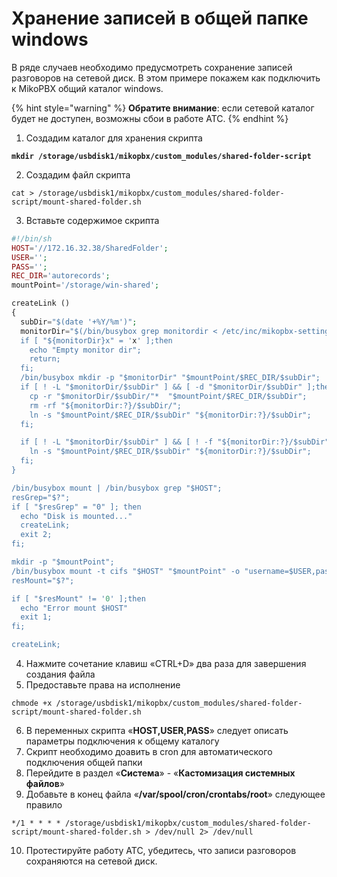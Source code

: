 # Хранение записей в общей папке windows

В ряде случаев необходимо предусмотреть сохранение записей разговоров на сетевой диск. В этом примере покажем как подключить к MikoPBX общий каталог windows.

{% hint style="warning" %}
**Обратите внимание**: если сетевой каталог будет не доступен, возможны сбои в работе АТС.
{% endhint %}

1. Создадим каталог для хранения скрипта

<pre><code><strong>mkdir /storage/usbdisk1/mikopbx/custom_modules/shared-folder-script
</strong></code></pre>

2. Создадим файл скрипта

```
cat > /storage/usbdisk1/mikopbx/custom_modules/shared-folder-script/mount-shared-folder.sh
```

3. Вставьте содержимое скрипта

```php
#!/bin/sh
HOST='//172.16.32.38/SharedFolder';
USER='';
PASS='';
REC_DIR='autorecords';
mountPoint='/storage/win-shared';

createLink ()
{
  subDir="$(date '+%Y/%m')";
  monitorDir="$(/bin/busybox grep monitordir < /etc/inc/mikopbx-settings.json | /bin/busybox cut -f 4 -d '"')";
  if [ "${monitorDir}x" = 'x' ];then
    echo "Empty monitor dir";
    return;
  fi;
  /bin/busybox mkdir -p "$monitorDir" "$mountPoint/$REC_DIR/$subDir";
  if [ ! -L "$monitorDir/$subDir" ] && [ -d "$monitorDir/$subDir" ];then
    cp -r "$monitorDir/$subDir/"*  "$mountPoint/$REC_DIR/$subDir";
    rm -rf "${monitorDir:?}/$subDir/";
    ln -s "$mountPoint/$REC_DIR/$subDir" "${monitorDir:?}/$subDir";
  fi;

  if [ ! -L "$monitorDir/$subDir" ] && [ ! -f "${monitorDir:?}/$subDir" ]; then
    ln -s "$mountPoint/$REC_DIR/$subDir" "${monitorDir:?}/$subDir";
  fi;
}

/bin/busybox mount | /bin/busybox grep "$HOST";
resGrep="$?";
if [ "$resGrep" = "0" ]; then
  echo "Disk is mounted..."
  createLink;
  exit 2;
fi;

mkdir -p "$mountPoint";
/bin/busybox mount -t cifs "$HOST" "$mountPoint" -o "username=$USER,password=$PASS,vers=2.0"
resMount="$?";

if [ "$resMount" != '0' ];then
  echo "Error mount $HOST"
  exit 1;
fi;

createLink;
```

4. Нажмите сочетание клавиш «CTRL+D» два раза для завершения создания файла
5. Предоставьте права на исполнение

```
chmode +x /storage/usbdisk1/mikopbx/custom_modules/shared-folder-script/mount-shared-folder.sh
```

6. В переменных скрипта «**HOST,USER,PASS**» следует описать параметры подключения к общему каталогу
7. Скрипт необходимо доавить в cron для автоматического подключения общей папки
8. Перейдите в раздел «**Система**» - «**Кастомизация системных файлов**»
9. Добавьте в конец файла «**/var/spool/cron/crontabs/root**» следующее правило

```
*/1 * * * * /storage/usbdisk1/mikopbx/custom_modules/shared-folder-script/mount-shared-folder.sh > /dev/null 2> /dev/null
```

10. Протестируйте работу АТС, убедитесь, что записи разговоров сохраняются на сетевой диск.

